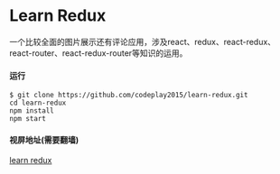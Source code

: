 # Learn Redux

一个比较全面的图片展示还有评论应用，涉及react、redux、react-redux、react-router、react-redux-router等知识的运用。

#### 运行
	$ git clone https://github.com/codeplay2015/learn-redux.git
	cd learn-redux
	npm install
	npm start

#### 视屏地址(需要翻墙)
[learn redux][1]


  [1]: https://github.com/xxxgitone/learn-redux
